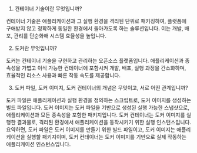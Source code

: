 1. 컨테이너 기술이란 무엇입니까?

컨테이너 기술은 애플리케이션과 그 실행 환경을 격리된 단위로 패키징하여, 플랫폼에 구애받지 않고 정확하게 동일한 환경에서 돌아가도록 하는 솔루션입니다. 이는 개발, 배포, 관리를 단순화해 시스템 효율성을 높입니다.

2. 도커란 무엇입니까? 

도커는 컨테이너 기술을 구현하고 관리하는 오픈소스 플랫폼입니다. 애플리케이션과 종속성을 가볍고 이식 가능한 컨테이너에 포함시켜 개발, 배포, 실행 과정을 간소화하며, 효율적인 리소스 사용과 빠른 작동 속도를 제공합니다.

3. 도커 파일, 도커 이미지, 도커 컨테이너의 개념은 무엇이고, 서로 어떤 관계입니까?

도커 파일은 애플리케이션과 실행 환경을 정의하는 스크립트로, 도커 이미지를 생성하는 빌드 파일입니다. 도커 이미지는 도커 파일을 기반으로 생성된 실행 가능한 스냅샷으로, 애플리케이션과 모든 종속성을 포함한 패키지입니다. 도커 컨테이너는 도커 이미지를 실행한 결과물로, 격리된 환경에서 애플리케이션을 동작시키기 위한 실행 인스턴스입니다. 요약하면, 도커 파일은 도커 이미지를 만들기 위한 빌드 파일이고, 도커 이미지는 애플리케이션을 실행할 패키지이며, 도커 컨테이너는 도커 이미지를 기반으로 실제 작동하는 애플리케이션 인스턴스입니다.